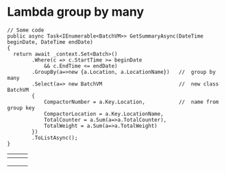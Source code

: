 # Lambda group by many



```
// Some code
public async Task<IEnumerable<BatchVM>> GetSummaryAsync(DateTime beginDate, DateTime endDate)
{
  return await _context.Set<Batch>()
        .Where(c => c.StartTime >= beginDate
            && c.EndTime <= endDate)
        .GroupBy(a=>new {a.Location, a.LocationName})   //  group by many
        .Select(a=> new BatchVM                         //  new class BatchVM 
        {
            CompactorNumber = a.Key.Location,           //  name from group key  
            CompactorLocation = a.Key.LocationName,
            TotalCounter = a.Sum(a=>a.TotalCounter),
            TotalWeight = a.Sum(a=>a.TotalWeight)
        })
        .ToListAsync();
}
```

>

<table data-view="cards"><thead><tr><th></th><th></th><th></th></tr></thead><tbody><tr><td></td><td></td><td></td></tr><tr><td></td><td></td><td></td></tr><tr><td></td><td></td><td></td></tr></tbody></table>
